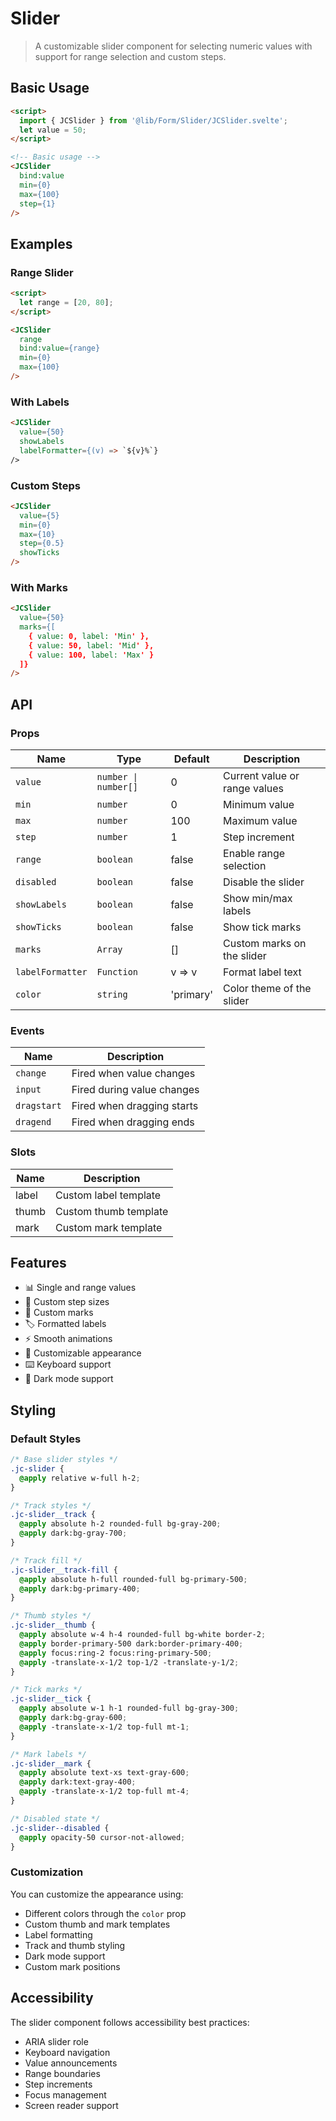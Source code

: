 # Slider

> A customizable slider component for selecting numeric values with support for range selection and custom steps.

## Basic Usage

```html
<script>
  import { JCSlider } from '@lib/Form/Slider/JCSlider.svelte';
  let value = 50;
</script>

<!-- Basic usage -->
<JCSlider
  bind:value
  min={0}
  max={100}
  step={1}
/>
```

## Examples

### Range Slider

```html
<script>
  let range = [20, 80];
</script>

<JCSlider
  range
  bind:value={range}
  min={0}
  max={100}
/>
```

### With Labels

```html
<JCSlider
  value={50}
  showLabels
  labelFormatter={(v) => `${v}%`}
/>
```

### Custom Steps

```html
<JCSlider
  value={5}
  min={0}
  max={10}
  step={0.5}
  showTicks
/>
```

### With Marks

```html
<JCSlider
  value={50}
  marks={[
    { value: 0, label: 'Min' },
    { value: 50, label: 'Mid' },
    { value: 100, label: 'Max' }
  ]}
/>
```

## API

### Props

| Name | Type | Default | Description |
|------|------|---------|-------------|
| `value` | `number \| number[]` | 0 | Current value or range values |
| `min` | `number` | 0 | Minimum value |
| `max` | `number` | 100 | Maximum value |
| `step` | `number` | 1 | Step increment |
| `range` | `boolean` | false | Enable range selection |
| `disabled` | `boolean` | false | Disable the slider |
| `showLabels` | `boolean` | false | Show min/max labels |
| `showTicks` | `boolean` | false | Show tick marks |
| `marks` | `Array` | [] | Custom marks on the slider |
| `labelFormatter` | `Function` | v => v | Format label text |
| `color` | `string` | 'primary' | Color theme of the slider |

### Events

| Name | Description |
|------|-------------|
| `change` | Fired when value changes |
| `input` | Fired during value changes |
| `dragstart` | Fired when dragging starts |
| `dragend` | Fired when dragging ends |

### Slots

| Name | Description |
|------|-------------|
| label | Custom label template |
| thumb | Custom thumb template |
| mark | Custom mark template |

## Features

- 📊 Single and range values
- 📏 Custom step sizes
- 🎯 Custom marks
- 🏷️ Formatted labels
- ⚡ Smooth animations
- 🎨 Customizable appearance
- ⌨️ Keyboard support
- 🌙 Dark mode support

## Styling

### Default Styles

```css
/* Base slider styles */
.jc-slider {
  @apply relative w-full h-2;
}

/* Track styles */
.jc-slider__track {
  @apply absolute h-2 rounded-full bg-gray-200;
  @apply dark:bg-gray-700;
}

/* Track fill */
.jc-slider__track-fill {
  @apply absolute h-full rounded-full bg-primary-500;
  @apply dark:bg-primary-400;
}

/* Thumb styles */
.jc-slider__thumb {
  @apply absolute w-4 h-4 rounded-full bg-white border-2;
  @apply border-primary-500 dark:border-primary-400;
  @apply focus:ring-2 focus:ring-primary-500;
  @apply -translate-x-1/2 top-1/2 -translate-y-1/2;
}

/* Tick marks */
.jc-slider__tick {
  @apply absolute w-1 h-1 rounded-full bg-gray-300;
  @apply dark:bg-gray-600;
  @apply -translate-x-1/2 top-full mt-1;
}

/* Mark labels */
.jc-slider__mark {
  @apply absolute text-xs text-gray-600;
  @apply dark:text-gray-400;
  @apply -translate-x-1/2 top-full mt-4;
}

/* Disabled state */
.jc-slider--disabled {
  @apply opacity-50 cursor-not-allowed;
}
```

### Customization

You can customize the appearance using:
- Different colors through the `color` prop
- Custom thumb and mark templates
- Label formatting
- Track and thumb styling
- Dark mode support
- Custom mark positions

## Accessibility

The slider component follows accessibility best practices:

- ARIA slider role
- Keyboard navigation
- Value announcements
- Range boundaries
- Step increments
- Focus management
- Screen reader support 